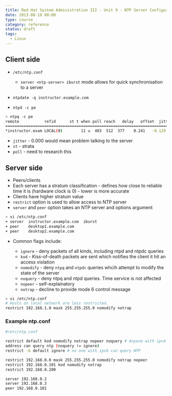 ```yaml
---
title: Red Hat System Administration III - Unit 9 - NTP Server Configuration
date: 2013-08-10 00:00
type: course
category: reference
status: draft
tags:
  - Linux
---
```


## Client side

* ```/etc/ntp.conf```

    * ```server <ntp-server> iburst``` mode allows for quick synchronisation to a server

* ```ntpdate -q instructor.example.com```

* ```ntpd -c pe```

```bash
> ntpq -c pe
remote           refid      st t when poll reach   delay   offset  jitter
==============================================================================
*instructor.exam LOCAL(0)        11 u  483  512  377    0.241   -0.129   0.026
```

* ```jitter``` - 0.000 would mean problem talking to the server
* ```st``` - strata
* ```poll``` - need to research this

## Server side

* Peers/clients
* Each server has a stratum classification - defines how close to reliable time it is (hardware clock is 0) - lower is more accurate
* Clients have higher stratum value
* ```restrict``` option is used to allow access to NTP server
* `server` and `peer` option takes an NTP server and options argument

```bash
> vi /etc/ntp.conf
+ server  instructor.example.com  iburst
+ peer    desktop1.example.com
+ peer    desktop2.example.com
```

* Common flags include:

    * ```ignore``` - deny packets of all kinds, including ntpd and ntpdc queries
    * ```kod``` - Kiss-of-death packets are sent which notifies the client it hit an access violation
    * ```nomodify``` - deny ```ntpq``` and ```ntpdc``` queries whcih attempt to modify the state of the server
    * ```noquery``` - deny ntpq and ntpd queries. Time service is not affected
    * ```nopeer``` - self-explainatory
    * ```notrap``` - decline to provide mode 6 control message

```bash
> vi /etc/ntp.conf
# Hosts on local network are less restricted.
restrict 192.168.1.0 mask 255.255.255.0 nomodify notrap
```

### Example ntp.conf

```bash
#/etc/ntp.conf

restrict default kod nomodify notrap nopeer noquery # Anyone with ipv4
address can query ntp (noquery != ignore)
restrict -6 default ignore # no one with ipv6 can query NTP

restrict 192.168.0.0 mask 255.255.255.0 nomodify notrap nopeer
restrict 192.168.0.101 kod nomodify notrap
restrict 192.168.0.200

server 192.168.0.2
server 192.168.0.3
peer 192.168.0.101
```
